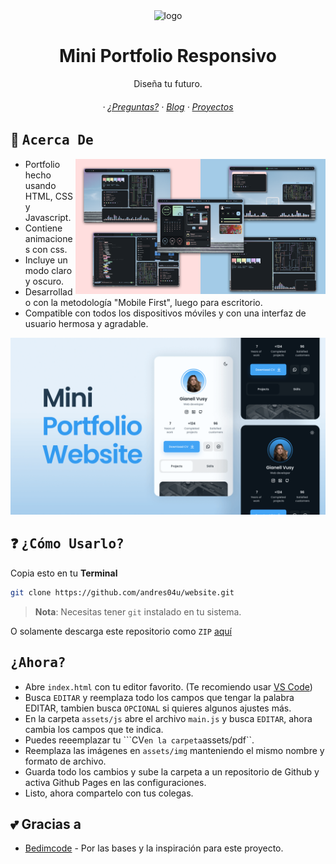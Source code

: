 <div align="center">
  <img src="https://user-images.githubusercontent.com/65948476/184596703-fdac6419-ed4a-4fd8-b2d3-1f35854d563e.png" width="500px" alt="logo">
  <h1>Mini Portfolio Responsivo</h1>
  <p>Diseña tu futuro.</p>
  <h6>  ·
    <a href="https://t.me/andres04u">¿Preguntas?</a>
    ·
    <a href="https://cachecuantico.com">Blog</a>
    ·
    <a href="https://andres04u.github.io/projects">Proyectos</a>
  </h6>
</div>

## :book: <samp>Acerca De</samp>

<img alt="Ejemplo" align="right" width="400px" src="https://raw.githubusercontent.com/Deathemonic/SweetDots/xorg/.github/assets/unixporn.png"/>

- Portfolio hecho usando HTML, CSS y Javascript.
- Contiene animaciones con css.
- Incluye un modo claro y oscuro.
- Desarrollado con la metodología "Mobile First", luego para escritorio.
- Compatible con todos los dispositivos móviles y con una interfaz de usuario hermosa y agradable.

![preview img](/preview.png)

## :question: <samp>¿Cómo Usarlo?</samp>

Copia esto en tu **Terminal**
	
```sh
git clone https://github.com/andres04u/website.git
```

> **Nota**: Necesitas tener ``git`` instalado en tu sistema.

O solamente descarga este repositorio como ``ZIP`` [aquí](https://github.com/andres04u/portfolio/archive/refs/heads/main.zip)

## <samp>¿Ahora?</samp>

- Abre ``index.html`` con tu editor favorito. (Te recomiendo usar [VS Code](https://code.visualstudio.com))
- Busca ``EDITAR`` y reemplaza todo los campos que tengar la palabra EDITAR, tambien busca ``OPCIONAL`` si quieres algunos ajustes más.
- En la carpeta ``assets/js`` abre el archivo ``main.js`` y busca ``EDITAR``, ahora cambia los campos que te indica.
- Puedes reeemplazar tu ```CV`` en la carpeta ``assets/pdf``.
- Reemplaza las imágenes en ``assets/img`` manteniendo el mismo nombre y formato de archivo.
- Guarda todo los cambios y sube la carpeta a un repositorio de Github y activa Github Pages en las configuraciones.
- Listo, ahora compartelo con tus colegas.

## :two_hearts: **Gracias a**

- [Bedimcode](https://github.com/bedimcode) - Por las bases y la inspiración para este proyecto.